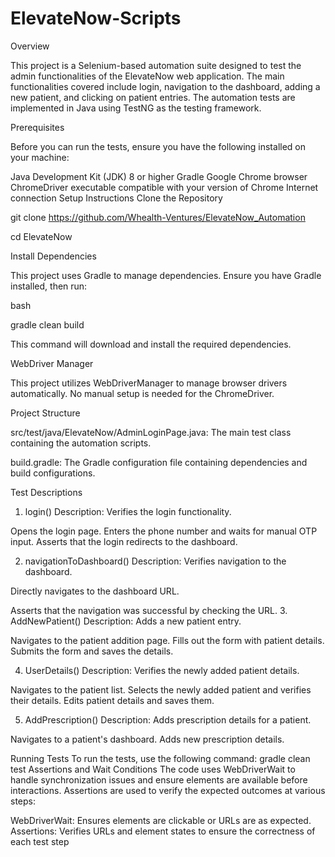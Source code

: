 # ElevateNow-Scripts




Overview


This project is a Selenium-based automation suite designed to test the admin functionalities of the ElevateNow web application. The main functionalities covered include login, navigation to the dashboard, adding a new patient, and clicking on patient entries. The automation tests are implemented in Java using TestNG as the testing framework.



Prerequisites

Before you can run the tests, ensure you have the following installed on your machine:

Java Development Kit (JDK) 8 or higher
Gradle
Google Chrome browser
ChromeDriver executable compatible with your version of Chrome
Internet connection
Setup Instructions
Clone the Repository

git clone https://github.com/Whealth-Ventures/ElevateNow_Automation

cd ElevateNow

Install Dependencies

This project uses Gradle to manage dependencies. Ensure you have Gradle installed, then run:

bash

gradle clean build

This command will download and install the required dependencies.

WebDriver Manager

This project utilizes WebDriverManager to manage browser drivers automatically. No manual setup is needed for the ChromeDriver.

Project Structure

src/test/java/ElevateNow/AdminLoginPage.java: The main test class containing the automation scripts.

build.gradle: The Gradle configuration file containing dependencies and build configurations.

Test Descriptions
1. login()
Description: Verifies the login functionality.

Opens the login page.
Enters the phone number and waits for manual OTP input.
Asserts that the login redirects to the dashboard.


2. navigationToDashboard()
Description: Verifies navigation to the dashboard.

Directly navigates to the dashboard URL.


Asserts that the navigation was successful by checking the URL.
3. AddNewPatient()
Description: Adds a new patient entry.

Navigates to the patient addition page.
Fills out the form with patient details.
Submits the form and saves the details.

4. UserDetails()
Description: Verifies the newly added patient details.

Navigates to the patient list.
Selects the newly added patient and verifies their details.
Edits patient details and saves them.

5. AddPrescription()
Description: Adds prescription details for a patient.

Navigates to a patient's dashboard.
Adds new prescription details.


Running Tests
To run the tests, use the following command:
gradle clean test
Assertions and Wait Conditions
The code uses WebDriverWait to handle synchronization issues and ensure elements are available before interactions. Assertions are used to verify the expected outcomes at various steps:

WebDriverWait: Ensures elements are clickable or URLs are as expected.
Assertions: Verifies URLs and element states to ensure the correctness of each test step

